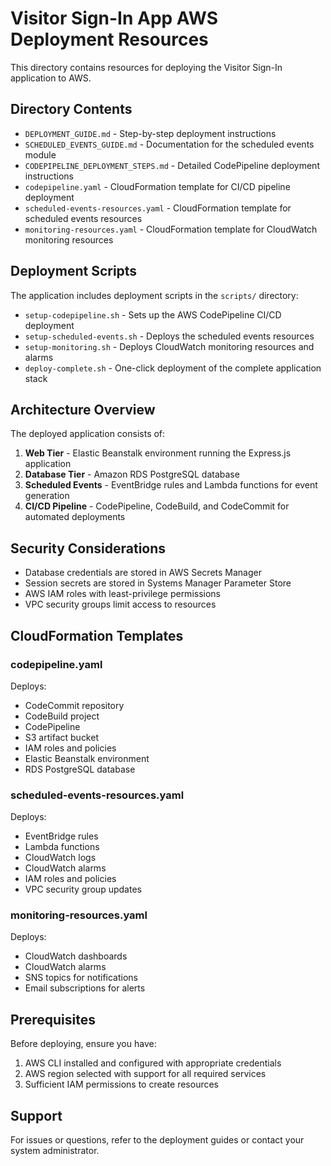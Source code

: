 # Visitor Sign-In App AWS Deployment Resources

This directory contains resources for deploying the Visitor Sign-In application to AWS.

## Directory Contents

- `DEPLOYMENT_GUIDE.md` - Step-by-step deployment instructions
- `SCHEDULED_EVENTS_GUIDE.md` - Documentation for the scheduled events module
- `CODEPIPELINE_DEPLOYMENT_STEPS.md` - Detailed CodePipeline deployment instructions
- `codepipeline.yaml` - CloudFormation template for CI/CD pipeline deployment
- `scheduled-events-resources.yaml` - CloudFormation template for scheduled events resources
- `monitoring-resources.yaml` - CloudFormation template for CloudWatch monitoring resources

## Deployment Scripts

The application includes deployment scripts in the `scripts/` directory:

- `setup-codepipeline.sh` - Sets up the AWS CodePipeline CI/CD deployment
- `setup-scheduled-events.sh` - Deploys the scheduled events resources
- `setup-monitoring.sh` - Deploys CloudWatch monitoring resources and alarms
- `deploy-complete.sh` - One-click deployment of the complete application stack

## Architecture Overview

The deployed application consists of:

1. **Web Tier** - Elastic Beanstalk environment running the Express.js application
2. **Database Tier** - Amazon RDS PostgreSQL database
3. **Scheduled Events** - EventBridge rules and Lambda functions for event generation
4. **CI/CD Pipeline** - CodePipeline, CodeBuild, and CodeCommit for automated deployments

## Security Considerations

- Database credentials are stored in AWS Secrets Manager
- Session secrets are stored in Systems Manager Parameter Store
- AWS IAM roles with least-privilege permissions
- VPC security groups limit access to resources

## CloudFormation Templates

### codepipeline.yaml

Deploys:
- CodeCommit repository
- CodeBuild project
- CodePipeline
- S3 artifact bucket
- IAM roles and policies
- Elastic Beanstalk environment
- RDS PostgreSQL database

### scheduled-events-resources.yaml

Deploys:
- EventBridge rules
- Lambda functions
- CloudWatch logs
- CloudWatch alarms
- IAM roles and policies
- VPC security group updates

### monitoring-resources.yaml

Deploys:
- CloudWatch dashboards
- CloudWatch alarms
- SNS topics for notifications
- Email subscriptions for alerts

## Prerequisites

Before deploying, ensure you have:

1. AWS CLI installed and configured with appropriate credentials
2. AWS region selected with support for all required services
3. Sufficient IAM permissions to create resources

## Support

For issues or questions, refer to the deployment guides or contact your system administrator.